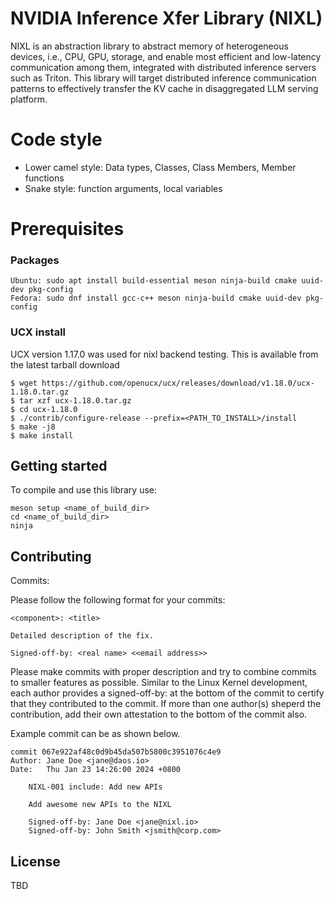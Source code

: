 # NVIDIA Inference Xfer Library (NIXL)

NIXL is an abstraction library to abstract memory of heterogeneous devices, i.e., CPU, GPU, storage, and enable most efficient and low-latency communication among them, integrated with distributed inference servers such as Triton. This library will target distributed inference communication patterns to effectively transfer the KV cache in disaggregated LLM serving platform.

# Code style

* Lower camel style: Data types, Classes, Class Members, Member functions
* Snake style: function arguments, local variables

# Prerequisites
### Packages ###
```
Ubuntu: sudo apt install build-essential meson ninja-build cmake uuid-dev pkg-config
Fedora: sudo dnf install gcc-c++ meson ninja-build cmake uuid-dev pkg-config
```
### UCX install ###

UCX version 1.17.0 was used for nixl backend testing. This is available from the latest
tarball download

```
$ wget https://github.com/openucx/ucx/releases/download/v1.18.0/ucx-1.18.0.tar.gz
$ tar xzf ucx-1.18.0.tar.gz
$ cd ucx-1.18.0
$ ./contrib/configure-release --prefix=<PATH_TO_INSTALL>/install
$ make -j8
$ make install
```

## Getting started
To compile and use this library use:
```
meson setup <name_of_build_dir>
cd <name_of_build_dir>
ninja
```
## Contributing
Commits:

Please follow the following format for your commits:

```
<component>: <title>

Detailed description of the fix.

Signed-off-by: <real name> <<email address>>
```

Please make commits with proper description and try to combine commits to smaller features
as possible. Similar to the Linux Kernel development, each author provides a signed-off-by:
at the bottom of the commit to certify that they contributed to the commit. If more than one
author(s) sheperd the contribution, add their own attestation to the bottom of the commit also.

Example commit can be as shown below.

```
commit 067e922af48c0d9b45da507b5800c3951076c4e9
Author: Jane Doe <jane@daos.io>
Date:   Thu Jan 23 14:26:00 2024 +0800

    NIXL-001 include: Add new APIs

    Add awesome new APIs to the NIXL

    Signed-off-by: Jane Doe <jane@nixl.io>
    Signed-off-by: John Smith <jsmith@corp.com>
```


## License
TBD

